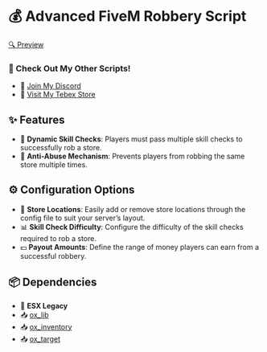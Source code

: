 
# 💰 Advanced FiveM Robbery Script

[🔍 Preview](https://discord.gg/rufD6N9AHV)

### 📜 Check Out My Other Scripts!
- 💬 [Join My Discord](https://discord.gg/tJtKPSz9p3)
- 🛒 [Visit My Tebex Store](https://mikey.tebex.io/)

## ✨ Features
- 🎯 **Dynamic Skill Checks**: Players must pass multiple skill checks to successfully rob a store.
- 🚫 **Anti-Abuse Mechanism**: Prevents players from robbing the same store multiple times.

## ⚙️ Configuration Options
- 🏪 **Store Locations**: Easily add or remove store locations through the config file to suit your server’s layout.
- 📊 **Skill Check Difficulty**: Configure the difficulty of the skill checks required to rob a store.
- 💵 **Payout Amounts**: Define the range of money players can earn from a successful robbery.

## 📦 Dependencies
- 🔗 **ESX Legacy**
- 📥 [ox_lib](https://github.com/overextended/ox_lib)
- 📥 [ox_inventory](https://github.com/overextended/ox_inventory)
- 📥 [ox_target](https://github.com/overextended/ox_target)
